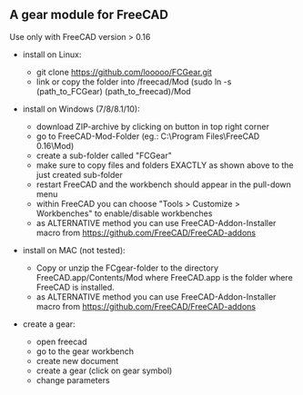 A gear module for FreeCAD
---------------------------

Use only with FreeCAD version > 0.16

* install on Linux:
  * git clone https://github.com/looooo/FCGear.git
  * link or copy the folder into /freecad/Mod (sudo ln -s (path_to_FCGear) (path_to_freecad)/Mod

* install on Windows (7/8/8.1/10):
  * download ZIP-archive by clicking on button in top right corner
  * go to FreeCAD-Mod-Folder (eg.: C:\Program Files\FreeCAD 0.16\Mod\)
  * create a sub-folder called "FCGear"
  * make sure to copy files and folders EXACTLY as shown above to the just created sub-folder
  * restart FreeCAD and the workbench should appear in the pull-down menu
  * within FreeCAD you can choose "Tools > Customize > Workbenches" to enable/disable workbenches
  * as ALTERNATIVE method you can use FreeCAD-Addon-Installer macro from https://github.com/FreeCAD/FreeCAD-addons

* install on MAC (not tested):
  * Copy or unzip the FCgear-folder to the directory FreeCAD.app/Contents/Mod where FreeCAD.app is the folder where FreeCAD is installed.
  * as ALTERNATIVE method you can use FreeCAD-Addon-Installer macro from https://github.com/FreeCAD/FreeCAD-addons

* create a gear:
  * open freecad
  * go to the gear workbench
  * create new document
  * create a gear (click on gear symbol)
  * change parameters 
